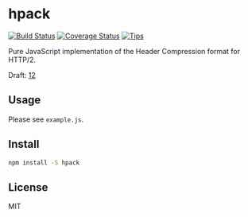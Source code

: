 # hpack

[![Build Status](https://travis-ci.org/tellnes/hpack.svg?branch=master)](https://travis-ci.org/tellnes/hpack)
[![Coverage Status](https://coveralls.io/repos/tellnes/hpack/badge.svg?branch=master)](https://coveralls.io/r/tellnes/hpack?branch=master)
[![Tips](https://img.shields.io/gratipay/tellnes.svg)](https://gratipay.com/tellnes/)

Pure JavaScript implementation of the Header Compression format for HTTP/2.

Draft: [12](https://tools.ietf.org/html/draft-ietf-httpbis-header-compression-12)

## Usage

Please see `example.js`.

## Install

```bash
npm install -S hpack
```

## License

MIT
